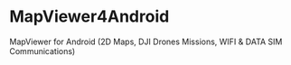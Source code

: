 # MapViewer4Android
MapViewer for Android (2D Maps, DJI Drones Missions, WIFI & DATA SIM Communications)
